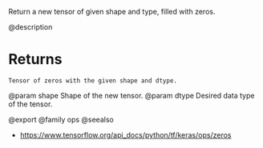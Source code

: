 Return a new tensor of given shape and type, filled with zeros.

@description

# Returns
    Tensor of zeros with the given shape and dtype.

@param shape Shape of the new tensor.
@param dtype Desired data type of the tensor.

@export
@family ops
@seealso
+ <https://www.tensorflow.org/api_docs/python/tf/keras/ops/zeros>

